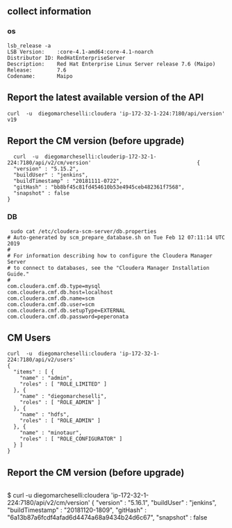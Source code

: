 ## collect information 

### os
```
lsb_release -a
LSB Version:    :core-4.1-amd64:core-4.1-noarch
Distributor ID: RedHatEnterpriseServer
Description:    Red Hat Enterprise Linux Server release 7.6 (Maipo)
Release:        7.6
Codename:       Maipo

```


## Report the latest available version of the API


```
curl  -u  diegomarcheselli:cloudera 'ip-172-32-1-224:7180/api/version'
v19
```




## Report the CM version (before upgrade)
```
  curl  -u  diegomarcheselli:clouderip-172-32-1-224:7180/api/v2/cm/version'                                  {
  "version" : "5.15.2",
  "buildUser" : "jenkins",
  "buildTimestamp" : "20181111-0722",
  "gitHash" : "bb8bf45c81fd454610b53e4945ceb482361f7568",
  "snapshot" : false
}
``` 



### DB


```
 sudo cat /etc/cloudera-scm-server/db.properties
# Auto-generated by scm_prepare_database.sh on Tue Feb 12 07:11:14 UTC 2019
#
# For information describing how to configure the Cloudera Manager Server
# to connect to databases, see the "Cloudera Manager Installation Guide."
#
com.cloudera.cmf.db.type=mysql
com.cloudera.cmf.db.host=localhost
com.cloudera.cmf.db.name=scm
com.cloudera.cmf.db.user=scm
com.cloudera.cmf.db.setupType=EXTERNAL
com.cloudera.cmf.db.password=peperonata

```

## CM Users


```
curl  -u  diegomarcheselli:cloudera 'ip-172-32-1-224:7180/api/v2/users'
{
  "items" : [ {
    "name" : "admin",
    "roles" : [ "ROLE_LIMITED" ]
  }, {
    "name" : "diegomarcheselli",
    "roles" : [ "ROLE_ADMIN" ]
  }, {
    "name" : "hdfs",
    "roles" : [ "ROLE_ADMIN" ]
  }, {
    "name" : "minotaur",
    "roles" : [ "ROLE_CONFIGURATOR" ]
  } ]
}
```





## Report the CM version (before upgrade)
```
```
$  curl  -u  diegomarcheselli:cloudera 'ip-172-32-1-224:7180/api/v2/cm/version'
{
  "version" : "5.16.1",
  "buildUser" : "jenkins",
  "buildTimestamp" : "20181120-1809",
  "gitHash" : "6a13b87a6fcdf4afad6d4474a68a9434b24d6c67",
  "snapshot" : false
```

